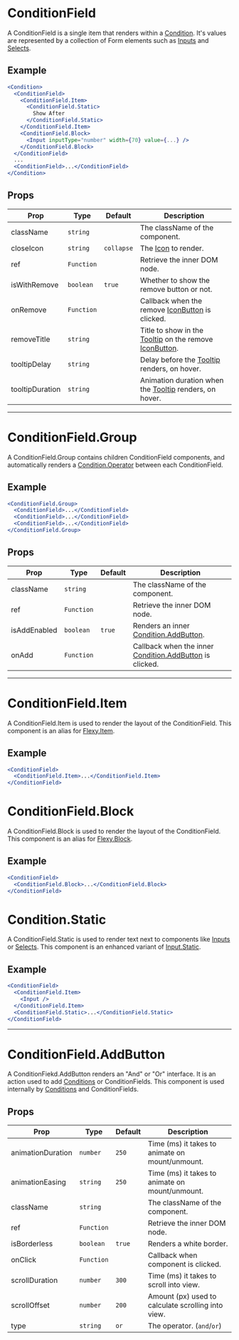 # ConditionField

A ConditionField is a single item that renders within a [Condition](../Condition). It's values are represented by a collection of Form elements such as [Inputs](../Input) and [Selects](../Select).

## Example

```jsx
<Condition>
  <ConditionField>
    <ConditionField.Item>
      <ConditionField.Static>
        Show After
      </ConditionField.Static>
    </ConditionField.Item>
    <ConditionField.Block>
      <Input inputType="number" width={70} value={...} />
    </ConditionField.Block>
  </ConditionField>
  ...
  <ConditionField>...</ConditionField>
</Condition>
```

## Props

| Prop            | Type       | Default    | Description                                                                           |
| --------------- | ---------- | ---------- | ------------------------------------------------------------------------------------- |
| className       | `string`   |            | The className of the component.                                                       |
| closeIcon       | `string`   | `collapse` | The [Icon](../Icon) to render.                                                        |
| ref             | `Function` |            | Retrieve the inner DOM node.                                                          |
| isWithRemove    | `boolean`  | `true`     | Whether to show the remove button or not.                                             |
| onRemove        | `Function` |            | Callback when the remove [IconButton](../IconButton) is clicked.                      |
| removeTitle     | `string`   |            | Title to show in the [Tooltip](../Tooltip) on the remove [IconButton](../IconButton). |
| tooltipDelay    | `string`   |            | Delay before the [Tooltip](../Tooltip) renders, on hover.                             |
| tooltipDuration | `string`   |            | Animation duration when the [Tooltip](../Tooltip) renders, on hover.                  |

---

# ConditionField.Group

A ConditionField.Group contains children ConditionField components, and automatically renders a [Condition.Operator](../Condition) between each ConditionField.

## Example

```jsx
<ConditionField.Group>
  <ConditionField>...</ConditionField>
  <ConditionField>...</ConditionField>
  <ConditionField>...</ConditionField>
</ConditionField.Group>
```

## Props

| Prop         | Type       | Default | Description                                                             |
| ------------ | ---------- | ------- | ----------------------------------------------------------------------- |
| className    | `string`   |         | The className of the component.                                         |
| ref          | `Function` |         | Retrieve the inner DOM node.                                            |
| isAddEnabled | `boolean`  | `true`  | Renders an inner [Condition.AddButton](../Condition).                   |
| onAdd        | `Function` |         | Callback when the inner [Condition.AddButton](../Condition) is clicked. |

---

# ConditionField.Item

A ConditionField.Item is used to render the layout of the ConditionField. This component is an alias for [Flexy.Item](../Flexy).

## Example

```jsx
<ConditionField>
  <ConditionField.Item>...</ConditionField.Item>
</ConditionField>
```

# ConditionField.Block

A ConditionField.Block is used to render the layout of the ConditionField. This component is an alias for [Flexy.Block](../Flexy).

## Example

```jsx
<ConditionField>
  <ConditionField.Block>...</ConditionField.Block>
</ConditionField>
```

# Condition.Static

A ConditionField.Static is used to render text next to components like [Inputs](../Input) or [Selects](../Select). This component is an enhanced variant of [Input.Static](../Input).

## Example

```jsx
<ConditionField>
  <ConditionField.Item>
    <Input />
  </ConditionField.Item>
  <ConditionField.Static>...</ConditionField.Static>
</ConditionField>
```

---

# ConditionField.AddButton

A ConditionFiekd.AddButton renders an "And" or "Or" interface. It is an action used to add [Conditions](../Condition) or ConditionFields. This component is used internally by [Conditions](../Condition) and ConditionFields.

## Props

| Prop              | Type       | Default | Description                                        |
| ----------------- | ---------- | ------- | -------------------------------------------------- |
| animationDuration | `number`   | `250`   | Time (ms) it takes to animate on mount/unmount.    |
| animationEasing   | `string`   | `250`   | Time (ms) it takes to animate on mount/unmount.    |
| className         | `string`   |         | The className of the component.                    |
| ref               | `Function` |         | Retrieve the inner DOM node.                       |
| isBorderless      | `boolean`  | `true`  | Renders a white border.                            |
| onClick           | `Function` |         | Callback when component is clicked.                |
| scrollDuration    | `number`   | `300`   | Time (ms) it takes to scroll into view.            |
| scrollOffset      | `number`   | `200`   | Amount (px) used to calculate scrolling into view. |
| type              | `string`   | `or`    | The operator. (`and`/`or`)                         |
